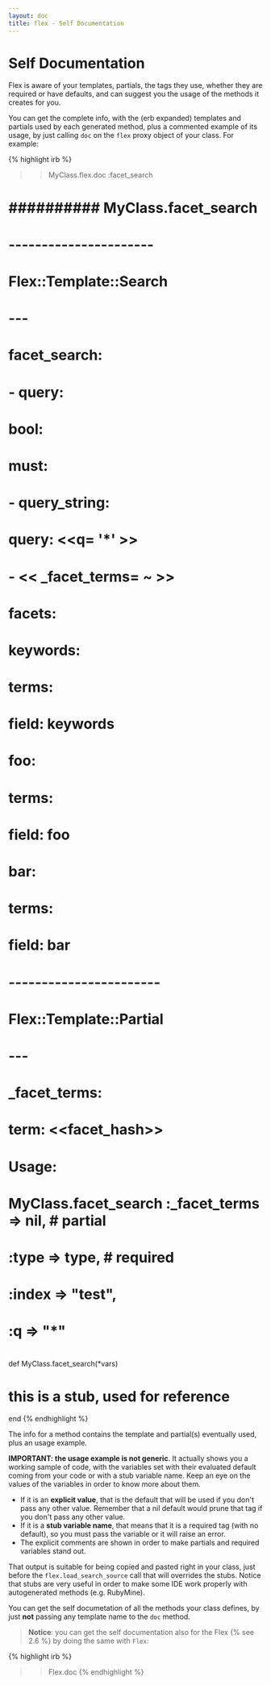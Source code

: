 ```yaml
---
layout: doc
title: flex - Self Documentation
---
```


# Self Documentation

Flex is aware of your templates, partials, the tags they use, whether they are required or have defaults, and can suggest you the usage of the methods it creates for you.

You can get the complete info, with the (erb expanded) templates and partials used by each generated method, plus a commented example of its usage, by just calling `doc` on the `flex` proxy object of your class. For example:

{% highlight irb %}
>> MyClass.flex.doc :facet_search

#  ########## MyClass.facet_search ##########
#
#  ----------------------
#  Flex::Template::Search
#  ---
#  facet_search:
#    - query:
#        bool:
#          must:
#            - query_string:
#                query: <<q= '*' >>
#            - << _facet_terms= ~ >>
#      facets:
#        keywords:
#          terms:
#            field: keywords
#        foo:
#          terms:
#            field: foo
#        bar:
#          terms:
#            field: bar
#
#  -----------------------
#  Flex::Template::Partial
#  ---
#  _facet_terms:
#    term: <<facet_hash>>
#
#
#  Usage:
#  MyClass.facet_search :_facet_terms => nil,         # partial
#                       :type         => type,        # required
#                       :index        => "test",
#                       :q            => "*"
#
def MyClass.facet_search(*vars)
  # this is a stub, used for reference
end
{% endhighlight %}

The info for a method contains the template and partial(s) eventually used, plus an usage example.

**IMPORTANT: the usage example is not generic**. It actually shows you a working sample of code, with the variables set with their evaluated default coming from your code or with a stub variable name. Keep an eye on the values of the variables in order to know more about them.

 * If it is an __explicit value__, that is the default that will be used if you don't pass any other value. Remember that a nil default would prune that tag if you don't pass any other value.
 * If it is a __stub variable name__, that means that it is a required tag (with no default), so you must pass the variable or it will raise an error.
 * The explicit comments are shown in order to make partials and required variables stand out.

That output is suitable for being copied and pasted right in your class, just before the `flex.load_search_source` call that will overrides the stubs. Notice that stubs are very useful in order to make some IDE work properly with autogenerated methods (e.g. RubyMine).

You can get the self documetation of all the methods your class defines, by just **not** passing any template name to the `doc` method.

> **Notice**: you can get the self documentation also for the Flex {% see 2.6 %} by doing the same with `Flex`:

{% highlight irb %}
>> Flex.doc
{% endhighlight %}
